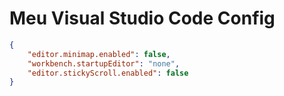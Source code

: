 # Meu Visual Studio Code Config

```json
{
    "editor.minimap.enabled": false,
    "workbench.startupEditor": "none",
    "editor.stickyScroll.enabled": false
}
```